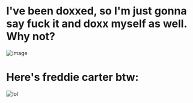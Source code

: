 # I've been doxxed, so I'm just gonna say fuck it and doxx myself as well. Why not?
![image](https://github.com/user-attachments/assets/fd3b8ed9-dfa1-4a95-9305-4f668a35a74d)
# Here's freddie carter btw:
![lol](https://github.com/user-attachments/assets/6655e1f0-1409-489d-8450-2587f32e7699)
